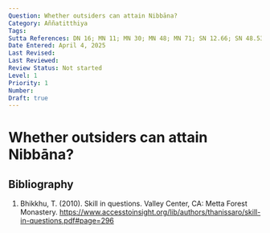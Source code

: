 ```yaml
---
Question: Whether outsiders can attain Nibbāna?
Category: Aññatitthiya
Tags:
Sutta References: DN 16; MN 11; MN 30; MN 48; MN 71; SN 12.66; SN 48.53; AN 10.95
Date Entered: April 4, 2025
Last Revised:
Last Reviewed:
Review Status: Not started
Level: 1
Priority: 1
Number: 
Draft: true
---
```


# Whether outsiders can attain Nibbāna?

<!-- 

Notes:

An outsider is someone who is not a disciple of the Buddha, and is thus "outside" of Buddhism. Thus, a typical Christian, Hindu, or secular person, is an outsider. There is a question about whether one can be inside and outside, so to speak. Moreover, there is a question about whether or not an outsider could hold the same doctrine and discipline as the Buddha, or if by definition outsiders do not.

This question should be distinguished from this question: Whether an outsider has attained Nibbāna? The latter deals with matters of fact, whereas this question is concerned with possibility. Thus it might be that no outsider has actually attained Nibbāna, though it nonetheless could be done.

As far as I am aware, the suttas do not directly answer this exact question, though it seems that an answer can be inferred from various passages which treat it indirectly. For instance, the Buddha was asked directly whether any of the six sectarian teachers of his time had direct knowledge. This question concerns a specific set of people, not people in general, and direct knowledge (abhiññā), not Nibbāna specifically. Regarding the latter point, I assume for now that direct knowledge and the attainment of Nibbāna are at least mutually entailed; thus, if one has direct knowledgge, one has attained Nibbāna, and if one has attained Nibbāna, one has direct knowledge. This might be incorrect.

According to Ajaan Geoff, in his treatise <i>Skill in Questions: How the Buddha Taught</i>:

>...it is clear that, from the Buddha’s point of view, there are no awakened teachers outside of his dispensation...

I assume this means or entails that there are no awakened beings outside of the Buddha's dispensation, not just teachers; and thus there are no awakened outsiders; and thus no outsiders who have attained Nibbāna (taking awakening and the attainment of Nibbāna to be at least mutually entailed). If this interpretation is correct, this answers the question of whether an outsider has attained Nibbāna. However, the suttas he cites in support of this interpretation seem to suggest more. Why? 

>“Furthermore, the monk who is a learner [one who has attained any of the first three levels of awakening] reflects, ‘Is there outside of this [Dhamma & Vinaya] any contemplative or brahman who teaches the true, genuine, & accurate Dhamma like the Blessed One?’ And he discerns, ‘No, there is no contemplative or brahman outside of this [Dhamma & Vinaya] who teaches the true, genuine, & accurate Dhamma like the Blessed One.’”

The sutta describes this knowledge without respect to time, place, or other circumstances. It may very well be that the sutta has in mind the learner reflecting on this in the Buddha's day. However, if it is interpreted as applying to learners per se, then it seems to provide more solid grounds for an answer to the question of this article. If any learner knows upon reflection that there is no outsider who teaches a true doctrine and discipline, then this seems to imply that it just could not be that an outsider could teach a true doctrine and discipline. Assuming teaching a true doctrine and discipline and the attainment of Nibbāna are mutually entailed, then there could not be an outsider who has attained Nibbāna.

>yasmiṃ kho, subhadda, dhammavinaye ariyo aṭṭhaṅgiko maggo na upalabbhati, samaṇopi tattha na upalabbhati. dutiyopi tattha
 samaṇo na upalabbhati. tatiyopi tattha samaṇo na upalabbhati. catutthopi tattha samaṇo na upalabbhati. yasmiñca kho, subhadda, dhammavinaye ariyo aṭṭhaṅgiko maggo upalabbhati, samaṇopi tattha upalabbhati, dutiyopi tattha samaṇo upalabbhati, tatiyopi tattha samaṇo upalabbhati, catutthopi tattha samaṇo upalabbhati.

>O Subhadda, in which doctrine and discipline the noble eightfold path is not found, neither is a monk found there, nor is a second monk found there, nor is a third monk found there, nor is a fourth monk found there. But, Subhadda, in which doctrine and discipline the noble eightfold path is found, a monk is found there too, and a second monk is found there, and a third monk is found there, and a fourth monk is found there.

-->

## Bibliography

1. Bhikkhu, T. (2010). Skill in questions. Valley Center, CA: Metta Forest Monastery.
https://www.accesstoinsight.org/lib/authors/thanissaro/skill-in-questions.pdf#page=296